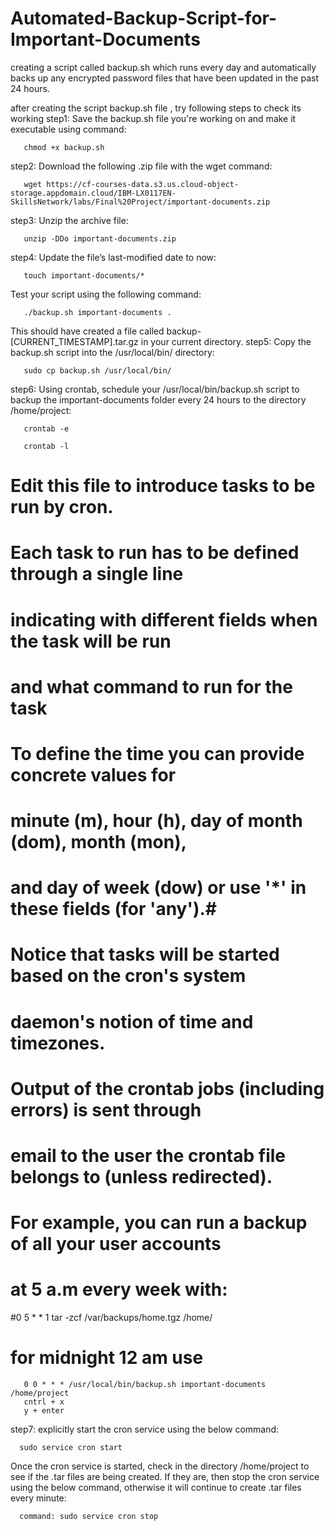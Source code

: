 # Automated-Backup-Script-for-Important-Documents
creating a script called backup.sh which runs every day and automatically backs up any encrypted password files that have been updated in the past 24 hours.

after creating the script backup.sh file , try following steps to check its working
step1: Save the backup.sh file you're working on and make it executable using command:

       chmod +x backup.sh
       
step2: Download the following .zip file with the wget command:

       wget https://cf-courses-data.s3.us.cloud-object-storage.appdomain.cloud/IBM-LX0117EN-SkillsNetwork/labs/Final%20Project/important-documents.zip
       
step3: Unzip the archive file:

       unzip -DDo important-documents.zip
       
step4: Update the file’s last-modified date to now:

       touch important-documents/*
Test your script using the following command:
       
       ./backup.sh important-documents .
       
This should have created a file called backup-[CURRENT_TIMESTAMP].tar.gz in your current directory.
step5: Copy the backup.sh script into the /usr/local/bin/ directory:

       sudo cp backup.sh /usr/local/bin/
       
step6: Using crontab, schedule your /usr/local/bin/backup.sh script to backup the important-documents folder every 24 hours to the directory /home/project:

       crontab -e
       
       crontab -l
       
# Edit this file to introduce tasks to be run by cron.
# 
 # Each task to run has to be defined through a single line
# indicating with different fields when the task will be run
# and what command to run for the task
# 
# To define the time you can provide concrete values for
# minute (m), hour (h), day of month (dom), month (mon),
# and day of week (dow) or use '*' in these fields (for 'any').# 
# Notice that tasks will be started based on the cron's system
 # daemon's notion of time and timezones.
# 
# Output of the crontab jobs (including errors) is sent through
# email to the user the crontab file belongs to (unless redirected).
# 
 # For example, you can run a backup of all your user accounts
 # at 5 a.m every week with:
 #0 5 * * 1 tar -zcf /var/backups/home.tgz /home/
# for midnight 12 am use 
       0 0 * * * /usr/local/bin/backup.sh important-documents /home/project
       cntrl + x 
       y + enter
     
step7: explicitly start the cron service using the below command:

      sudo service cron start 
       
Once the cron service is started, check in the directory /home/project to see if the .tar files are being created.
If they are, then stop the cron service using the below command, otherwise it will continue to create .tar files every minute:
        
      command: sudo service cron stop      

